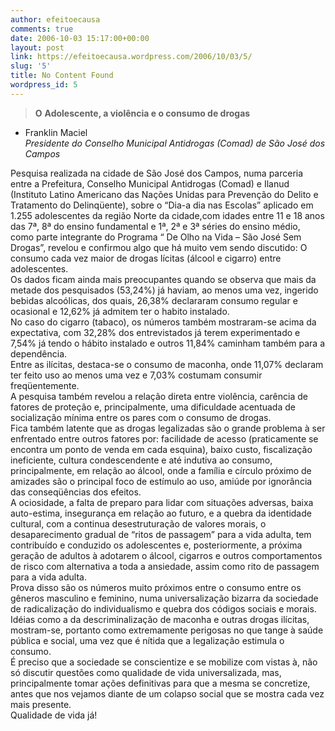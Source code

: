 ```yaml
---
author: efeitoecausa
comments: true
date: 2006-10-03 15:17:00+00:00
layout: post
link: https://efeitoecausa.wordpress.com/2006/10/03/5/
slug: '5'
title: No Content Found
wordpress_id: 5
---
```


>**O** **Adolescente, a violência e o consumo de drogas**  
  
* Franklin Maciel  
_Presidente do Conselho Municipal Antidrogas (Comad) de São José dos Campos_  
  
Pesquisa realizada na cidade de São José dos Campos, numa parceria entre a Prefeitura, Conselho Municipal Antidrogas (Comad) e Ilanud (Instituto Latino Americano das Nações Unidas para Prevenção do Delito e Tratamento do Delinqüente), sobre o “Dia-a dia nas Escolas” aplicado em 1.255 adolescentes da região Norte da cidade,com idades entre 11 e 18 anos das 7ª, 8ª do ensino fundamental e 1ª, 2ª e 3ª séries do ensino médio, como parte integrante do Programa “ De Olho na Vida – São José Sem Drogas”, revelou e confirmou algo que há muito vem sendo discutido: O consumo cada vez maior de drogas lícitas (álcool e cigarro) entre adolescentes.  
Os dados ficam ainda mais preocupantes quando se observa que mais da metade dos pesquisados (53,24%) já haviam, ao menos uma vez, ingerido bebidas alcoólicas, dos quais, 26,38% declararam consumo regular e ocasional e 12,62% já admitem ter o habito instalado.  
No caso do cigarro (tabaco), os números também mostraram-se acima da expectativa, com 32,28% dos entrevistados já terem experimentado e 7,54% já tendo o hábito instalado e outros 11,84% caminham também para a dependência.  
Entre as ilícitas, destaca-se o consumo de maconha, onde 11,07% declaram ter feito uso ao menos uma vez e 7,03% costumam consumir freqüentemente.  
A pesquisa também revelou a relação direta entre violência, carência de fatores de proteção e, principalmente, uma dificuldade acentuada de socialização mínima entre os pares com o consumo de drogas.  
Fica também latente que as drogas legalizadas são o grande problema à ser enfrentado entre outros fatores por: facilidade de acesso (praticamente se encontra um ponto de venda em cada esquina), baixo custo, fiscalização ineficiente, cultura condescendente e até indutiva ao consumo, principalmente, em relação ao álcool, onde a família e círculo próximo de amizades são o principal foco de estímulo ao uso, amiúde por ignorância das conseqüências dos efeitos.  
A ociosidade, a falta de preparo para lidar com situações adversas, baixa auto-estima, insegurança em relação ao futuro, e a quebra da identidade cultural, com a continua desestruturação de valores morais, o desaparecimento gradual de “ritos de passagem” para a vida adulta, tem contribuído e conduzido os adolescentes e, posteriormente, a próxima geração de adultos à adotarem o álcool, cigarros e outros comportamentos de risco com alternativa a toda a ansiedade, assim como rito de passagem para a vida adulta.  
Prova disso são os números muito próximos entre o consumo entre os gêneros masculino e feminino, numa universalização bizarra da sociedade de radicalização do individualismo e quebra dos códigos sociais e morais.  
Idéias como a da descriminalização de maconha e outras drogas ilícitas, mostram-se, portanto como extremamente perigosas no que tange à saúde pública e social, uma vez que é nítida que a legalização estimula o consumo.  
É preciso que a sociedade se conscientize e se mobilize com vistas à, não só discutir questões como qualidade de vida universalizada, mas, principalmente tomar ações definitivas para que a mesma se concretize, antes que nos vejamos diante de um colapso social que se mostra cada vez mais presente.  
Qualidade de vida já!

